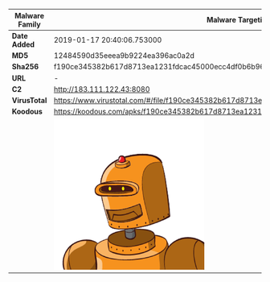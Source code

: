 | Malware Family | Malware Targeting South Koreans                              |
| -------------- | ------------------------------------------------------------ |
| **Date Added** | 2019-01-17 20:40:06.753000                                                   |
| **MD5**        | 12484590d35eeea9b9224ea396ac0a2d                             |
| **Sha256**     | f190ce345382b617d8713ea1231fdcac45000ecc4df0b6b96481a5e11dea8662 |
| **URL**        | -                                                            |
| **C2**         | http://183.111.122.43:8080 |
| **VirusTotal** | https://www.virustotal.com/#/file/f190ce345382b617d8713ea1231fdcac45000ecc4df0b6b96481a5e11dea8662/detection |
| **Koodous**    | https://koodous.com/apks/f190ce345382b617d8713ea1231fdcac45000ecc4df0b6b96481a5e11dea8662 |
|                | ![](../assets/f190ce345382b617d8713ea1231fdcac45000ecc4df0b6b96481a5e11dea8662.png) |